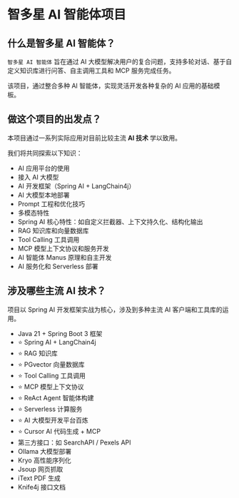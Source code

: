 # 智多星 AI 智能体项目

## 什么是智多星 AI 智能体？

`智多星 AI 智能体` 旨在通过 AI 大模型解决用户的复合问题，支持多轮对话、基于自定义知识库进行问答、自主调用工具和 MCP 服务完成任务。

该项目，通过整合多种 AI 智能体，实现灵活开发各种复杂的 AI 应用的基础模板。


## 做这个项目的出发点？

本项目通过一系列实际应用对目前比较主流 **AI 技术** 学以致用。

我们将共同探索以下知识：

- AI 应用平台的使用
- 接入 AI 大模型
- AI 开发框架（Spring AI + LangChain4j）
- AI 大模型本地部署
- Prompt 工程和优化技巧
- 多模态特性
- Spring AI 核心特性：如自定义拦截器、上下文持久化、结构化输出
- RAG 知识库和向量数据库
- Tool Calling 工具调用
- MCP 模型上下文协议和服务开发
- AI 智能体 Manus 原理和自主开发
- AI 服务化和 Serverless 部署

## 涉及哪些主流 AI 技术？

项目以 Spring AI 开发框架实战为核心，涉及到多种主流 AI 客户端和工具库的运用。

- Java 21 + Spring Boot 3 框架
- ⭐️ Spring AI + LangChain4j
- ⭐️ RAG 知识库
- ⭐️ PGvector 向量数据库
- ⭐ Tool Calling ️工具调用
- ⭐️ MCP 模型上下文协议
- ⭐️ ReAct Agent 智能体构建
- ⭐️ Serverless 计算服务
- ⭐️ AI 大模型开发平台百炼
- ⭐️ Cursor AI 代码生成 + MCP
- 第三方接口：如 SearchAPI / Pexels API
- Ollama 大模型部署
- Kryo 高性能序列化
- Jsoup 网页抓取
- iText PDF 生成
- Knife4j 接口文档
